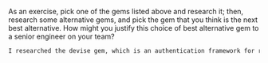 As an exercise, pick one of the gems listed above and research it;
then, research some alternative gems, and pick the gem that you think
is the next best alternative. How might you justify this choice of best
alternative gem to a senior engineer on your team?

```txt
I researched the devise gem, which is an authentication framework for rails. It provides user management, and key encrypton for web applications. It is a rack based gem built on top of Warden, which means it is run as a standalone module seperate from rails and is executed before the cheif rails application is invoked. Omniauth is probably the next best alternative, but doesn't seem to be as well maintained as devise. Cancan seems to be an even worse option. If I were to try to convince an engineer to use a particular gem is would be based on how widely used it is, if it is currently being maintained, how thorough the documentation is, and how many issues are currently open on the github page. 
```
